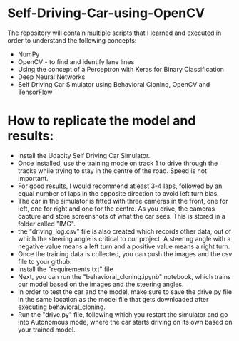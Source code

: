 # Self-Driving-Car-using-OpenCV
The repository will contain multiple scripts that I learned and executed in order to understand the following concepts:
* NumPy
* OpenCV - to find and identify lane lines
* Using the concept of a Perceptron with Keras for Binary Classification
* Deep Neural Networks
* Self Driving Car Simulator using Behavioral Cloning, OpenCV and TensorFlow

# How to replicate the model and results:
* Install the Udacity Self Driving Car Simulator.
* Once installed, use the training mode on track 1 to drive through the tracks while trying to stay in the centre of the road. Speed is not important.
* For good results, I would recommend atleast 3-4 laps, followed by an equal number of laps in the opposite direction to avoid left turn bias.
* The car in the simulator is fitted with three cameras in the front, one for left, one for right and one for the centre. As you drive, the cameras capture and store screenshots of what the car sees. This is stored in a folder called "IMG".
* the "driving_log.csv" file is also created which records other data, out of which the steering angle is critical to our project. A steering angle with a negative value means a left turn and a positive value means a right turn.
* Once the training data is collected, you can push the images and the csv file to your github.
* Install the "requirements.txt" file
* Next, you can run the "behavioral_cloning.ipynb" notebook, which trains our model based on the images and the steering angles.
* In order to test the car and the model, make sure to save the drive.py file in the same location as the model file that gets downloaded after executing behavioral_cloning.
* Run the "drive.py" file, following which you restart the simulator and go into Autonomous mode, where the car starts driving on its own based on your trained model.
